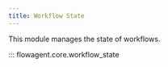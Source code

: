 ```yaml
---
title: Workflow State
---
```


This module manages the state of workflows.

::: flowagent.core.workflow_state

